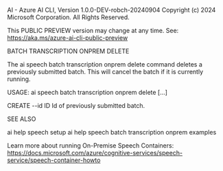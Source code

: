 AI - Azure AI CLI, Version 1.0.0-DEV-robch-20240904
Copyright (c) 2024 Microsoft Corporation. All Rights Reserved.

This PUBLIC PREVIEW version may change at any time.
See: https://aka.ms/azure-ai-cli-public-preview

BATCH TRANSCRIPTION ONPREM DELETE

  The ai speech batch transcription onprem delete command deletes
  a previously submitted batch. This will cancel the batch if it is
  currently running.

USAGE: ai speech batch transcription onprem delete [...]

  CREATE
    --id ID                       Id of previously submitted batch.

SEE ALSO

  ai help speech setup
  ai help speech batch transcription onprem examples
  
  Learn more about running On-Premise Speech Containers:
  https://docs.microsoft.com/azure/cognitive-services/speech-service/speech-container-howto

